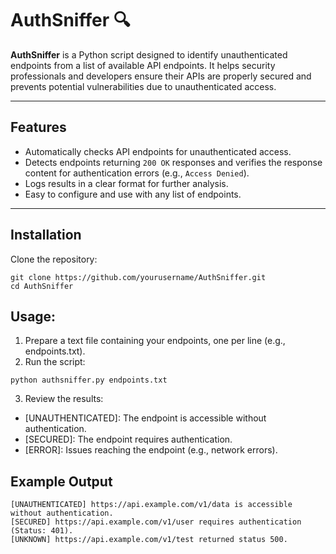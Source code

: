 # AuthSniffer 🔍  

**AuthSniffer** is a Python script designed to identify unauthenticated endpoints from a list of available API endpoints. It helps security professionals and developers ensure their APIs are properly secured and prevents potential vulnerabilities due to unauthenticated access.

---

## Features  
- Automatically checks API endpoints for unauthenticated access.  
- Detects endpoints returning `200 OK` responses and verifies the response content for authentication errors (e.g., `Access Denied`).  
- Logs results in a clear format for further analysis.  
- Easy to configure and use with any list of endpoints.  

---

## Installation  

Clone the repository:  
   ```  
   git clone https://github.com/yourusername/AuthSniffer.git  
   cd AuthSniffer  
```
## Usage:

1. Prepare a text file containing your endpoints, one per line (e.g., endpoints.txt).
2. Run the script:
```
python authsniffer.py endpoints.txt  
```
3. Review the results:

- [UNAUTHENTICATED]: The endpoint is accessible without authentication.
- [SECURED]: The endpoint requires authentication.
- [ERROR]: Issues reaching the endpoint (e.g., network errors).


## Example Output
```
[UNAUTHENTICATED] https://api.example.com/v1/data is accessible without authentication.  
[SECURED] https://api.example.com/v1/user requires authentication (Status: 401).  
[UNKNOWN] https://api.example.com/v1/test returned status 500.
```
